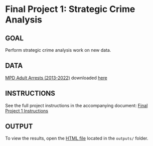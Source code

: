 # Final Project 1: Strategic Crime Analysis

## GOAL
Perform strategic crime analysis work on new data.

## DATA
[MPD Adult Arrests (2013-2022)](https://mpdc.dc.gov/publication/mpd-adult-arrests-2013-2024) downloaded [here](Data)

## INSTRUCTIONS
See the full project instructions in the accompanying document: [Final Project 1 Instructions](instructions)

## OUTPUT
To view the results, open the [HTML file](outputs/FinalProject1.html) located in the `outputs/` folder.
